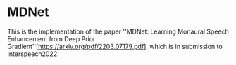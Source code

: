 # MDNet
This is the implementation of the paper ''MDNet: Learning Monaural Speech Enhancement from Deep Prior Gradient''[https://arxiv.org/pdf/2203.07179.pdf], which is in submission to Interspeech2022.
